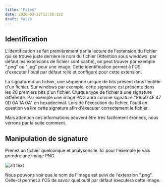 ```yaml
---
title: "Files"
date: 2020-03-22T13:58:15Z
draft: false
---
```


## Identification

L'identification se fait premièrement par la lecture de l'extension du fichier qui se trouve juste derrière le nom du fichier (Attention sous windows, par défaut les extensions de fichier sont caché), on peut trouver par exemple ".png" ou ".jpg" pour une image. Cette identification permet à l'OS d'executer l'outil par défaut relié et configuré pour cette extension.

La signature d'un fichier, une séquence unique de bits présent dans l'entête d'un fichier. Sur windows par exemple, cette signature est présente dans les 20 premiers bits d'un fichier. Chaque type de fichier à une signature différente. Par exemple une image PNG aura comme signature "89 50 4E 47 0D 0A 1A 0A" en hexadecimal. Lors de l'éxecution du fichier, l'outil en question va lire cette signature afin d'éxecuter correctement le fichier.

Mais attention ces informations peuvent être très facilement éronées, nous verrons par la suite comment.


## Manipulation de signature

Prenez un fichier quelconque et analysons le. Ici pour l'exemple je vais prendre une image PNG.

![alt text](files/image-file.png "Une image")

Nous pouvons voir que le nom de l'image est suivi de l'extension ".png". Celle-ci permet à l'OS de savoir quel outil par défaut éxecutera cette image.
